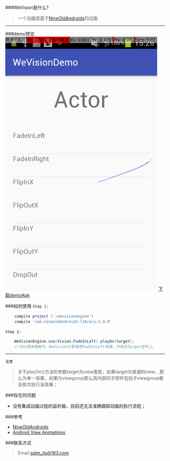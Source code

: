 ###WeVision是什么?
> 一个动画库基于[NineOldAndroids](https://github.com/JakeWharton/NineOldAndroids)的动画

------------------------

###demo预览
![](https://github.com/splm/WeVision/blob/master/device-2016-11-04-152307.png)
[下载demoApk](https://github.com/splm/WeVision/blob/master/wevision-demo.apk)

###如何使用
`Step 1:`
```gradle
    compile project (':wevisionengine')
    compile 'com.nineoldandroids:library:2.4.0'
```

`Step 2:`

```java
    WeVisionEngine.use(Vision.FadeInLeft).playOn(target);
    //可以简单理解为，WeVision引擎使用FadeInLeft效果，作用在Target控件上。
```

-------------------------

`注意`
> 关于playOn()方法的参数target为view类型，如果target为普通的view，那么为单一效果，如果为viewgroup那么其内部的子控件包括子viewgroup都会依次执行该效果；

###存在的问题
- 没有集成动画过程的监听器，目前还无法准确跟踪动画的执行流程；


###参考
- [NineOldAndroids](https://github.com/JakeWharton/NineOldAndroids)
- [Android View Animations](https://github.com/daimajia/AndroidViewAnimations)

###联系方式
> Email:splm_lis@163.com